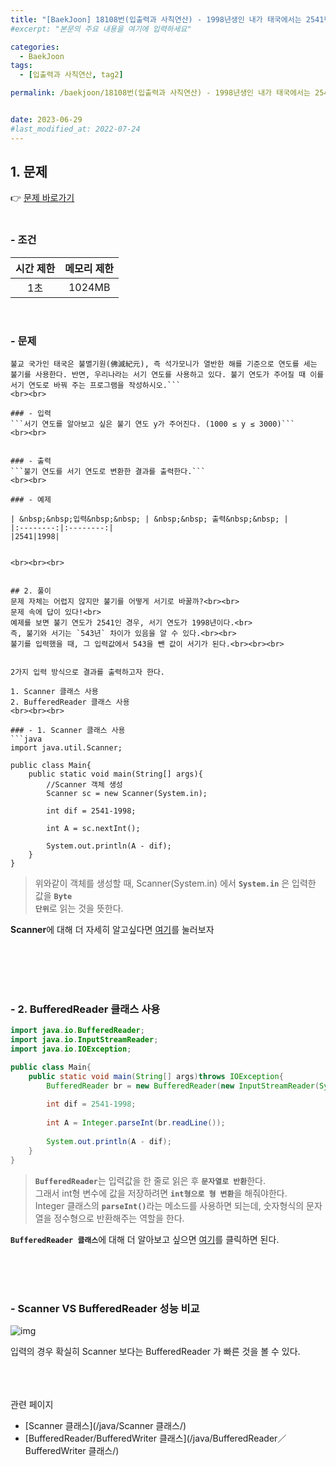 ```yaml
---
title: "[BaekJoon] 18108번(입출력과 사칙연산) - 1998년생인 내가 태국에서는 2541년생？！ (java)"
#excerpt: "본문의 주요 내용을 여기에 입력하세요"

categories:
  - BaekJoon
tags:
  - [입출력과 사칙연산, tag2]

permalink: /baekjoon/18108번(입출력과 사칙연산) - 1998년생인 내가 태국에서는 2541년생？！ (java)/


date: 2023-06-29
#last_modified_at: 2022-07-24
---
```


## 1. 문제
👉 [문제 바로가기](https://www.acmicpc.net/problem/18108)<br><br>
###  - 조건
  
| 시간 제한 | 메모리 제한 |
|:--------:|:--------:|
|1초|1024MB|

<br>

### - 문제
```ICPC Bangkok Regional에 참가하기 위해 수완나품 국제공항에 막 도착한 팀 레드시프트 일행은 눈을 믿을 수 없었다. 공항의 대형 스크린에 올해가 2562년이라고 적혀 있던 것이었다.
불교 국가인 태국은 불멸기원(佛滅紀元), 즉 석가모니가 열반한 해를 기준으로 연도를 세는 불기를 사용한다. 반면, 우리나라는 서기 연도를 사용하고 있다. 불기 연도가 주어질 때 이를 서기 연도로 바꿔 주는 프로그램을 작성하시오.```
<br><br>

### - 입력
```서기 연도를 알아보고 싶은 불기 연도 y가 주어진다. (1000 ≤ y ≤ 3000)```
<br><br>


### - 출력
```불기 연도를 서기 연도로 변환한 결과를 출력한다.```
<br><br>

### - 예제
  
| &nbsp;&nbsp;입력&nbsp;&nbsp; | &nbsp;&nbsp; 출력&nbsp;&nbsp; |
|:--------:|:--------:|
|2541|1998|

  
<br><br><br>


## 2. 풀이
문제 자체는 어렵지 않지만 불기를 어떻게 서기로 바꿀까?<br><br>
문제 속에 답이 있다!<br>
예제를 보면 불기 연도가 2541인 경우, 서기 연도가 1998년이다.<br>
즉, 불기와 서기는 `543년` 차이가 있음을 알 수 있다.<br><br>
불기를 입력했을 때, 그 입력값에서 543을 뺀 값이 서기가 된다.<br><br><br>


2가지 입력 방식으로 결과를 출력하고자 한다.

1. Scanner 클래스 사용
2. BufferedReader 클래스 사용
<br><br><br>

### - 1. Scanner 클래스 사용
```java
import java.util.Scanner;

public class Main{
    public static void main(String[] args){
        //Scanner 객체 생성
        Scanner sc = new Scanner(System.in);
        
        int dif = 2541-1998;
        
        int A = sc.nextInt();
        
        System.out.println(A - dif);
    }
}
```
> 위와같이 객체를 생성할 때, Scanner(System.in) 에서 <code><b>System.in</b></code> 은 입력한 값을 <code><b>Byte 단위</b></code>로 읽는 것을 뜻한다.



<div class="box"><b>Scanner</b>에 대해 더 자세히 알고싶다면 <a href="/java/Scanner 클래스/"> 여기</a>를 눌러보자</div>

<br><br><br><br>

### - 2. BufferedReader 클래스 사용
```java
import java.io.BufferedReader;
import java.io.InputStreamReader;
import java.io.IOException;

public class Main{
    public static void main(String[] args)throws IOException{
        BufferedReader br = new BufferedReader(new InputStreamReader(System.in));
        
        int dif = 2541-1998;
        
        int A = Integer.parseInt(br.readLine());
        
        System.out.println(A - dif);
    }
}
```
> <code><b>BufferedReader</b></code>는 입력값을 한 줄로 읽은 후 <code><b>문자열로 반환</b></code>한다.<br>
그래서 int형 변수에 값을 저장하려면 <code><b>int형으로 형 변환</b></code>을 해줘야한다.<br>
Integer 클래스의 <code><b>parseInt()</b></code>라는 메소드를 사용하면 되는데, 숫자형식의 문자열을 정수형으로 반환해주는 역할을 한다.

<div class="box"><code><b>BufferedReader 클래스</b></code>에 대해 더 알아보고 싶으면 <a href="/java/BufferedReader／BufferedWriter 클래스/"> 여기</a>를 클릭하면 된다.</div>

<br><br><br>

### - Scanner VS BufferedReader 성능 비교
![img](https://github.com/cjoungi/cjoungi.github.io/assets/113075984/965dc6bf-bd39-453d-a8c8-7ba91386d294)

입력의 경우 확실히 Scanner 보다는 <span class="color">BufferedReader 가 빠른 것을 볼 수 있다.</span>



<br><br><br>
<span class="color">관련 페이지</span><br>

- [Scanner 클래스](/java/Scanner 클래스/)
- [BufferedReader/BufferedWriter 클래스](/java/BufferedReader／BufferedWriter 클래스/)

<br><br><br>